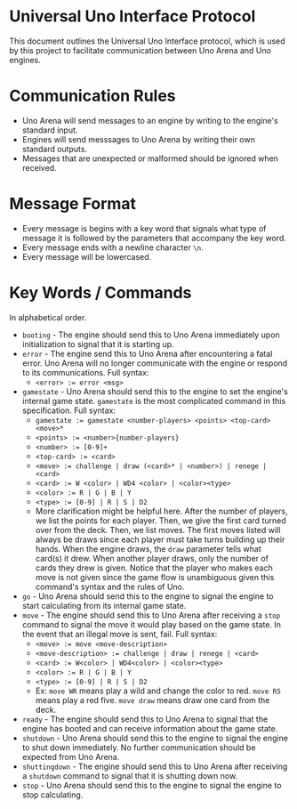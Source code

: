# Universal Uno Interface Protocol
This document outlines the Universal Uno Interface protocol, which is used by this project to facilitate communication between Uno Arena and Uno engines.

# Communication Rules
- Uno Arena will send messages to an engine by writing to the engine's standard input.
- Engines will send messsages to Uno Arena by writing their own standard outputs.
- Messages that are unexpected or malformed should be ignored when received.

# Message Format
- Every message is begins with a key word that signals what type of message it is followed by the parameters that accompany the key word.
- Every message ends with a newline character `\n`.
- Every message will be lowercased.

# Key Words / Commands
In alphabetical order.
- `booting` - The engine should send this to Uno Arena immediately upon initialization to signal that it is starting up.
- `error` -  The engine send this to Uno Arena after encountering a fatal error. Uno Arena will no longer communicate with the engine or respond to its communications.  Full syntax:
  - `<error> := error <msg>`
- `gamestate` - Uno Arena should send this to the engine to set the engine's internal game state.  `gamestate` is the most complicated command in this specification.  Full syntax:
  - `gamestate := gamestate <number-players> <points> <top-card>  <move>*`
  - `<points> := <number>{number-players}`
  - `<number> := [0-9]+`
  - `<top-card> := <card>`
  - `<move> := challenge | draw (<card>* | <number>) | renege | <card>`
  - `<card> := W <color> | WD4 <color> | <color><type>`
  - `<color> := R | G | B | Y`
  - `<type> := [0-9] | R | S | D2`
  - More clarification might be helpful here.  After the number of players, we list the points for each player.  Then, we give the first card turned over from the deck.  Then, we list moves.  The first moves listed will always be draws since each player must take turns building up their hands.  When the engine draws, the `draw` parameter tells what card(s) it drew.  When another player draws, only the number of cards they drew is given.  Notice that the player who makes each move is not given since the game flow is unambiguous given this command's syntax and the rules of Uno.
- `go` - Uno Arena should send this to the engine to signal the engine to start calculating from its internal game state.
- `move` - The engine should send this to Uno Arena after receiving a `stop` command to signal the move it would play based on the game state.  In the event that an illegal move is sent, fail. Full syntax:
  - `<move> := move <move-description>`
  - `<move-description> := challenge | draw | renege | <card>`
  - `<card> := W<color> | WD4<color> | <color><type>`
  - `<color> := R | G | B | Y`
  - `<type> := [0-9] | R | S | D2`
  - Ex: `move WR` means play a wild and change the color to red.  `move R5` means play a red five.  `move draw` means draw one card from the deck.
- `ready` - The engine should send this to Uno Arena to signal that the engine has booted and can receive information about the game state.
- `shutdown` - Uno Arena should send this to the engine to signal the engine to shut down immediately.  No further communication should be expected from Uno Arena.
- `shuttingdown` - The engine should send this to Uno Arena after receiving a `shutdown` command to signal that it is shutting down now.
- `stop` - Uno Arena should send this to the engine to signal the engine to stop calculating.
